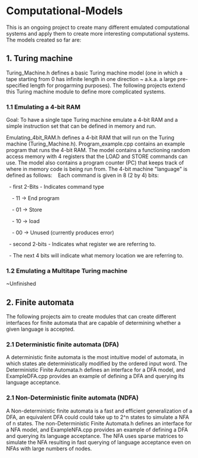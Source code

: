 # Computational-Models

This is an ongoing project to create many different emulated computational systems and apply them to create more interesting computational systems.
The models created so far are:
 
## 1. Turing machine 

Turing_Machine.h defines a basic Turing machine model (one in which a tape starting from 0 has infinite length in one direction ~ a.k.a. a large pre-specified length for progarming purposes). The following projects extend this Turing machine module to define more complicated systems.

### 1.1 Emulating a 4-bit RAM

Goal: To have a single tape Turing machine emulate a 4-bit RAM and a simple instruction set that can be defined in memory and run.

Emulating_4bit_RAM.h defines a 4-bit RAM that will run on the Turing machine (Turing_Machine.h). Program_example.cpp contains an example program that runs the 4-bit RAM. The model contains a functioning random access memory with 4 registers that the LOAD and STORE commands can use. The model also contains a program counter (PC) that keeps track of where in memory code is being run from. The 4-bit machine "language" is defined as follows:
 
 Each command is given in 8 (2 by 4) bits:

  - first 2-Bits - Indicates command type 

    - 11 -> End program 

    - 01 -> Store

    - 10 -> load

    - 00 -> Unused (currently produces error)

  - second 2-bits - Indicates what register we are referring to.

  - The next 4 bits will indicate what memory location we are referring to. 

### 1.2 Emulating a Multitape Turing machine
~Unfinished
## 2. Finite automata
The following projects aim to create modules that can create different interfaces for finite automata that are capable of determining whether a given language is accepted.

### 2.1 Deterministic finite automata (DFA)

A deterministic finite automata is the most intuitive model of automata, in which states ate deterministically modified by the ordered input word. The Deterministic Finite Automata.h defines an interface for a DFA model, and ExampleDFA.cpp provides an example of defining a DFA and querying its language acceptance.

### 2.1 Non-Deterministic finite automata (NDFA)

A Non-deterministic finite automata is a fast and efficient generalization of a DFA, an equivalent DFA could could take up to 2^n states to simulate a NFA of n states. The non-Deterministic Finite Automata.h defines an interface for a NFA model, and ExampleNFA.cpp provides an example of defining a DFA and querying its language acceptance. The NFA uses sparse matrices to simulate the NFA resulting in fast querying of language acceptance even on NFAs with large numbers of nodes.
